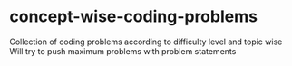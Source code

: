 # concept-wise-coding-problems

Collection of coding problems according to difficulty level and topic wise 
Will try to push maximum problems with problem statements 
